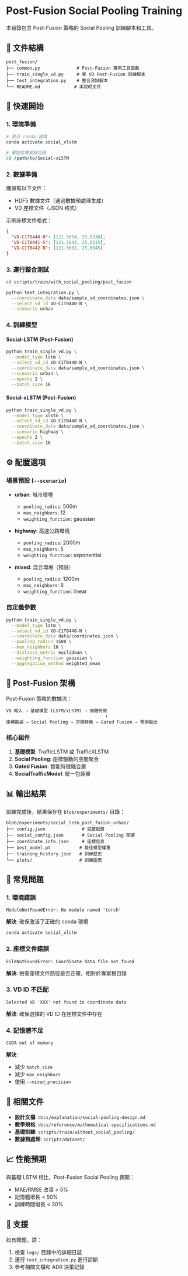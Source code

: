 # Post-Fusion Social Pooling Training

本目錄包含 Post-Fusion 策略的 Social Pooling 訓練腳本和工具。

## 📁 文件結構

```
post_fusion/
├── common.py              # Post-Fusion 專用工具函數
├── train_single_vd.py     # 單 VD Post-Fusion 訓練腳本
├── test_integration.py    # 整合測試腳本
└── README.md             # 本說明文件
```

## 🚀 快速開始

### 1. 環境準備

```bash
# 激活 conda 環境
conda activate social_xlstm

# 確認在專案根目錄
cd /path/to/Social-xLSTM
```

### 2. 數據準備

確保有以下文件：
- HDF5 數據文件（通過數據預處理生成）
- VD 座標文件（JSON 格式）

示例座標文件格式：
```json
{
  "VD-C1T0440-N": [121.5654, 25.0330],
  "VD-C1T0441-S": [121.5643, 25.0315],
  "VD-C1T0442-N": [121.5632, 25.0345]
}
```

### 3. 運行整合測試

```bash
cd scripts/train/with_social_pooling/post_fusion

python test_integration.py \
  --coordinate_data data/sample_vd_coordinates.json \
  --select_vd_id VD-C1T0440-N \
  --scenario urban
```

### 4. 訓練模型

#### Social-LSTM (Post-Fusion)
```bash
python train_single_vd.py \
  --model_type lstm \
  --select_vd_id VD-C1T0440-N \
  --coordinate_data data/sample_vd_coordinates.json \
  --scenario urban \
  --epochs 2 \
  --batch_size 16
```

#### Social-xLSTM (Post-Fusion)
```bash
python train_single_vd.py \
  --model_type xlstm \
  --select_vd_id VD-C1T0440-N \
  --coordinate_data data/sample_vd_coordinates.json \
  --scenario highway \
  --epochs 2 \
  --batch_size 16
```

## ⚙️ 配置選項

### 場景預設 (`--scenario`)

- **urban**: 城市環境
  - `pooling_radius`: 500m
  - `max_neighbors`: 12
  - `weighting_function`: gaussian
  
- **highway**: 高速公路環境
  - `pooling_radius`: 2000m
  - `max_neighbors`: 5
  - `weighting_function`: exponential
  
- **mixed**: 混合環境（預設）
  - `pooling_radius`: 1200m
  - `max_neighbors`: 8
  - `weighting_function`: linear

### 自定義參數

```bash
python train_single_vd.py \
  --model_type lstm \
  --select_vd_id VD-C1T0440-N \
  --coordinate_data data/coordinates.json \
  --pooling_radius 1500 \
  --max_neighbors 10 \
  --distance_metric euclidean \
  --weighting_function gaussian \
  --aggregation_method weighted_mean
```

## 🔧 Post-Fusion 架構

Post-Fusion 策略的數據流：

```
VD 輸入 → 基礎模型 (LSTM/xLSTM) → 個體特徵
                                      ↓
座標數據 → Social Pooling → 空間特徵 → Gated Fusion → 預測輸出
```

### 核心組件

1. **基礎模型**: TrafficLSTM 或 TrafficXLSTM
2. **Social Pooling**: 座標驅動的空間聚合
3. **Gated Fusion**: 智能特徵融合層
4. **SocialTrafficModel**: 統一包裝器

## 📊 輸出結果

訓練完成後，結果保存在 `blob/experiments/` 目錄：

```
blob/experiments/social_lstm_post_fusion_urban/
├── config.json              # 完整配置
├── social_config.json       # Social Pooling 配置
├── coordinate_info.json     # 座標信息
├── best_model.pt           # 最佳模型權重
├── training_history.json   # 訓練歷史
└── plots/                  # 訓練圖表
```

## 🚨 常見問題

### 1. 環境錯誤
```
ModuleNotFoundError: No module named 'torch'
```
**解決**: 確保激活了正確的 conda 環境
```bash
conda activate social_xlstm
```

### 2. 座標文件錯誤
```
FileNotFoundError: Coordinate data file not found
```
**解決**: 檢查座標文件路徑是否正確，相對於專案根目錄

### 3. VD ID 不匹配
```
Selected VD 'XXX' not found in coordinate data
```
**解決**: 確保選擇的 VD ID 在座標文件中存在

### 4. 記憶體不足
```
CUDA out of memory
```
**解決**: 
- 減少 `batch_size`
- 減少 `max_neighbors`
- 使用 `--mixed_precision`

## 🔗 相關文件

- **設計文檔**: `docs/explanation/social-pooling-design.md`
- **數學規格**: `docs/reference/mathematical-specifications.md`
- **基礎訓練**: `scripts/train/without_social_pooling/`
- **數據預處理**: `scripts/dataset/`

## 📈 性能預期

與基礎 LSTM 相比，Post-Fusion Social Pooling 預期：
- MAE/RMSE 改善 > 5%
- 記憶體增長 < 50%
- 訓練時間增長 < 30%

## 🤝 支援

如有問題，請：
1. 檢查 `logs/` 目錄中的詳細日誌
2. 運行 `test_integration.py` 進行診斷
3. 參考相關文檔和 ADR 決策記錄